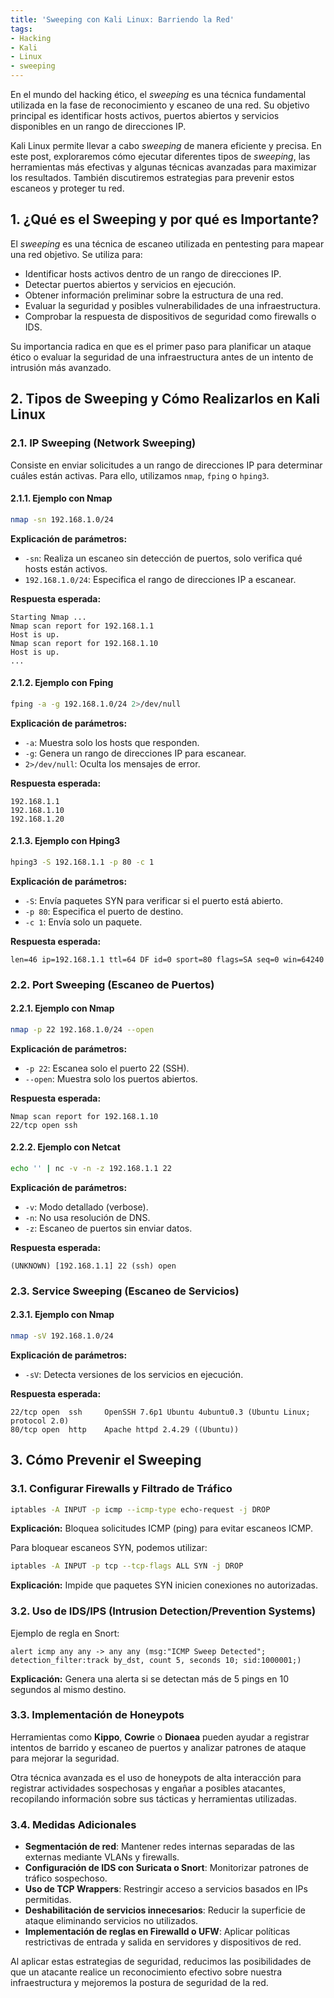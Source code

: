 ```yaml
---
title: 'Sweeping con Kali Linux: Barriendo la Red'
tags:
- Hacking
- Kali
- Linux
- sweeping
---
```


En el mundo del hacking ético, el *sweeping* es una técnica fundamental utilizada en la fase de reconocimiento y escaneo de una red. Su objetivo principal es identificar hosts activos, puertos abiertos y servicios disponibles en un rango de direcciones IP.

Kali Linux permite llevar a cabo *sweeping* de manera eficiente y precisa. En este post, exploraremos cómo ejecutar diferentes tipos de *sweeping*, las herramientas más efectivas y algunas técnicas avanzadas para maximizar los resultados. También discutiremos estrategias para prevenir estos escaneos y proteger tu red.

## 1. ¿Qué es el Sweeping y por qué es Importante?

El *sweeping* es una técnica de escaneo utilizada en pentesting para mapear una red objetivo. Se utiliza para:

- Identificar hosts activos dentro de un rango de direcciones IP.
- Detectar puertos abiertos y servicios en ejecución.
- Obtener información preliminar sobre la estructura de una red.
- Evaluar la seguridad y posibles vulnerabilidades de una infraestructura.
- Comprobar la respuesta de dispositivos de seguridad como firewalls o IDS.

Su importancia radica en que es el primer paso para planificar un ataque ético o evaluar la seguridad de una infraestructura antes de un intento de intrusión más avanzado.

## 2. Tipos de Sweeping y Cómo Realizarlos en Kali Linux

### 2.1. IP Sweeping (Network Sweeping)

Consiste en enviar solicitudes a un rango de direcciones IP para determinar cuáles están activas. Para ello, utilizamos `nmap`, `fping` o `hping3`.

#### 2.1.1. Ejemplo con Nmap

```bash
nmap -sn 192.168.1.0/24
```

**Explicación de parámetros:**
- `-sn`: Realiza un escaneo sin detección de puertos, solo verifica qué hosts están activos.
- `192.168.1.0/24`: Especifica el rango de direcciones IP a escanear.

**Respuesta esperada:**
```plaintext
Starting Nmap ...
Nmap scan report for 192.168.1.1
Host is up.
Nmap scan report for 192.168.1.10
Host is up.
...
```

#### 2.1.2. Ejemplo con Fping

```bash
fping -a -g 192.168.1.0/24 2>/dev/null
```

**Explicación de parámetros:**
- `-a`: Muestra solo los hosts que responden.
- `-g`: Genera un rango de direcciones IP para escanear.
- `2>/dev/null`: Oculta los mensajes de error.

**Respuesta esperada:**
```plaintext
192.168.1.1
192.168.1.10
192.168.1.20
```

#### 2.1.3. Ejemplo con Hping3

```bash
hping3 -S 192.168.1.1 -p 80 -c 1
```

**Explicación de parámetros:**
- `-S`: Envía paquetes SYN para verificar si el puerto está abierto.
- `-p 80`: Especifica el puerto de destino.
- `-c 1`: Envía solo un paquete.

**Respuesta esperada:**
```plaintext
len=46 ip=192.168.1.1 ttl=64 DF id=0 sport=80 flags=SA seq=0 win=64240
```

### 2.2. Port Sweeping (Escaneo de Puertos)

#### 2.2.1. Ejemplo con Nmap

```bash
nmap -p 22 192.168.1.0/24 --open
```

**Explicación de parámetros:**
- `-p 22`: Escanea solo el puerto 22 (SSH).
- `--open`: Muestra solo los puertos abiertos.

**Respuesta esperada:**
```plaintext
Nmap scan report for 192.168.1.10
22/tcp open ssh
```

#### 2.2.2. Ejemplo con Netcat

```bash
echo '' | nc -v -n -z 192.168.1.1 22
```

**Explicación de parámetros:**
- `-v`: Modo detallado (verbose).
- `-n`: No usa resolución de DNS.
- `-z`: Escaneo de puertos sin enviar datos.

**Respuesta esperada:**
```plaintext
(UNKNOWN) [192.168.1.1] 22 (ssh) open
```

### 2.3. Service Sweeping (Escaneo de Servicios)

#### 2.3.1. Ejemplo con Nmap

```bash
nmap -sV 192.168.1.0/24
```

**Explicación de parámetros:**
- `-sV`: Detecta versiones de los servicios en ejecución.

**Respuesta esperada:**
```plaintext
22/tcp open  ssh     OpenSSH 7.6p1 Ubuntu 4ubuntu0.3 (Ubuntu Linux; protocol 2.0)
80/tcp open  http    Apache httpd 2.4.29 ((Ubuntu))
```

## 3. Cómo Prevenir el Sweeping

### 3.1. Configurar Firewalls y Filtrado de Tráfico

```bash
iptables -A INPUT -p icmp --icmp-type echo-request -j DROP
```

**Explicación:** Bloquea solicitudes ICMP (ping) para evitar escaneos ICMP.

Para bloquear escaneos SYN, podemos utilizar:

```bash
iptables -A INPUT -p tcp --tcp-flags ALL SYN -j DROP
```

**Explicación:** Impide que paquetes SYN inicien conexiones no autorizadas.

### 3.2. Uso de IDS/IPS (Intrusion Detection/Prevention Systems)

Ejemplo de regla en Snort:

```plaintext
alert icmp any any -> any any (msg:"ICMP Sweep Detected"; detection_filter:track by_dst, count 5, seconds 10; sid:1000001;)
```

**Explicación:** Genera una alerta si se detectan más de 5 pings en 10 segundos al mismo destino.

### 3.3. Implementación de Honeypots

Herramientas como **Kippo**, **Cowrie** o **Dionaea** pueden ayudar a registrar intentos de barrido y escaneo de puertos y analizar patrones de ataque para mejorar la seguridad.

Otra técnica avanzada es el uso de honeypots de alta interacción para registrar actividades sospechosas y engañar a posibles atacantes, recopilando información sobre sus tácticas y herramientas utilizadas.

### 3.4. Medidas Adicionales

- **Segmentación de red**: Mantener redes internas separadas de las externas mediante VLANs y firewalls.
- **Configuración de IDS con Suricata o Snort**: Monitorizar patrones de tráfico sospechoso.
- **Uso de TCP Wrappers**: Restringir acceso a servicios basados en IPs permitidas.
- **Deshabilitación de servicios innecesarios**: Reducir la superficie de ataque eliminando servicios no utilizados.
- **Implementación de reglas en Firewalld o UFW**: Aplicar políticas restrictivas de entrada y salida en servidores y dispositivos de red.

Al aplicar estas estrategias de seguridad, reducimos las posibilidades de que un atacante realice un reconocimiento efectivo sobre nuestra infraestructura y mejoremos la postura de seguridad de la red.
